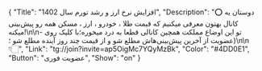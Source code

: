 {
"Title": "افزایش نرخ ارز و رشد تورم سال 1402",
"Description": "⭕️ دوستان یه کانال بهتون معرفی میکنیم که ‌قیمت طلا ، خودرو ، ارز ، مسکن همه رو پیش‌بینی میکنه!\n\n- تو این اوضاع مملکت همچین کانالی قطعا به درد میخوره؛با کلیک روی عضویت از آخرین پیش‌بینی‌هاش مطلع شو و از قیمت چند روز آینده مطلع شو ؛)\n\n👇🏻",
"Link": "tg://join?invite=ap5OigMc7YQyMzBk",
"Color": "#4DD0E1",
"Button": "عضویت فوری",
"Show": "on"
}
